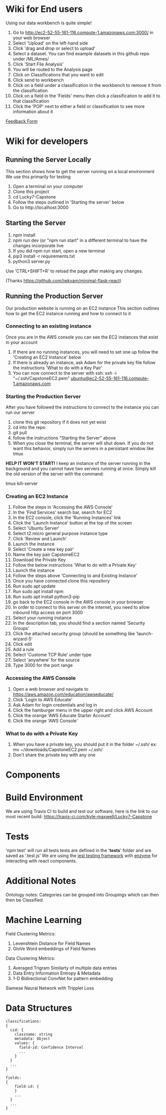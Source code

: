 # Wiki for End users

Using our data workbench is quite simple!

1. Go to http://ec2-52-55-161-116.compute-1.amazonaws.com:3000/ in your web browser
2. Select 'Upload' on the left-hand side
3. Click 'drag and drop or select to upload'
4. Select a dataset.  You can find example datasets in this github repo under /ML/Ames/
5. Click 'Start File Analysis'
6. You will be routed to the Analysis page
7. Click on Classifications that you want to edit
8. Click send to workbench
9. Click on a field under a classification in the workbench to remove it from the classification
10. Click on a field in the 'Fields' menu then click a classification to add it to that classification
11. Click the 'POP' next to either a field or classification to see more information about it

[Feedback Form](https://docs.google.com/forms/d/e/1FAIpQLScmxEMG7J4y-km6vZKv0yY13olqkSYTY7VY-2L8MOqAJuZCdA/viewform?usp=sf_link)

# Wiki for developers

## Running the Server Locally

This section shows how to get the server running on a local environment
We use this primarily for testing

1. Open a terminal on your computer
2. Clone this project
3. cd Lucky7-Capstone
4. Follow the steps outlined in 'Starting the server' below
5. Go to http://localhost:3000

## Starting the Server

1. npm install
2. npm run dev (or "npm run start" in a different terminal to have the changes incorporate live
3. If you did npm run start, open a new terminal
4. pip3 install -r requirements.txt
5. python3 server.py

Use 'CTRL+SHIFT+R' to reload the page after making any changes.

(Thanks https://github.com/jwkvam/minimal-flask-react)

## Running the Production Server

Our production website is running on an EC2 instance
This section outlines how to get the EC2 instance running and how to connect to it


### Connecting to an existing instance

Once you are in the AWS console you can see the EC2 instances that exist in your account

1. If there are no running instances, you will need to set one up
	follow the 'Creating an EC2 Instance' below
2. If there is already an instance, ask Adam for the private key file
	follow the instructions 'What to do with a Key Pair'
3. You can now connect to the server with ssh:
	ssh -i "~/.ssh/CapstoneEC2.pem" ubuntu@ec2-52-55-161-116.compute-1.amazonaws.com

### Starting the Production Server

After you have followed the instructions to connect to the instance you can run our server

1. clone this git repository if it does not yet exist
2. cd into the repo
3. git pull
4. follow the instructions "Starting the Server" above
5. When you close the terminal, the server will shut down.
	If you do not want this behavior, simply run the servers in a persistant window like tmux

**HELP IT WON'T START!**
I keep an instance of the server running in the background and you cannot have two servers running at once.  Simply kill the old version of the server with the command:

tmux kill-server


### Creating an EC2 Instance

1. Follow the steps in 'Accessing the AWS Console'
2. In the 'Find Services' search bar, search for EC2
3. In the EC2 console, click the 'Running Instances' link
4. Click the 'Launch Instance' button at the top of the screen
5. Select 'Ubuntu Server'
6. Select t2.micro general purpose instance type
7. Click 'Review and Launch'
8. Launch the instance
9. Select 'Create a new key pair'
10. Name the key pair CapstoneEC2
11. Download the Private Key
12. Follow the below instructions 'What to do with a Private Key'
13. Launch the instance
14. Follow the steps above 'Connecting to and Existing Instance'
15. Once you have connected clone this repository
16. Run sudo apt update
17. Run sudo apt install npm
18. Run sudo apt install python3-pip
19. go back to the EC2 console in the AWS console in your browser
20. In order to connect to this server on the internet, you need to allow inbound http access on port 3000
21. Select your running instance
22. In the description tab, you should find a section named 'Security Groups'
23. Click the attached security group (should be something like 'launch-wizard-5'
24. Click edit
25. Add a rule
26. Select 'Custome TCP Rule' under type
27. Select 'anywhere' for the source
28. Type 3000 for the port range

### Accessing the AWS Console

1. Open a web browser and navigate to https://aws.amazon.com/education/awseducate/
2. Click 'Login to AWS Educate'
3. Ask Adam for login credentials and log in
4. Click the hamburger menu in the upper right and click AWS Account
5. Click the orange 'AWS Educate Starter Account'
6. Click the orange 'AWS Console'

### What to do with a Private Key

1. When you have a private key, you should put it in the folder ~/.ssh/
	ex: mv ~/downloads/CapstoneEC2.pem ~/.ssh/
2. Don't share the private key with any one

# Components


# Build Environment

We are using Travis CI to build and test our software, here is the link to our most recent build: 
https://travis-ci.com/kyle-maxwell/Lucky7-Capstone

# Tests
'npm test' will run all tests
tests are defined in the '__tests__' folder and are saved as '<NAME>.test.js'
We are using the [jest testing framework](https://jestjs.io/en/) with [enzyme](https://airbnb.io/enzyme/) for interacting with react components.

# Additional Notes

Ontology notes:
Categories can be grouped into Groupings which can then then be Classified.


# Machine Learning 

Field Clustering Metrics:
1. Levenshtein Distance for Field Names
2. GloVe Word embeddings of Field Names

Data Clustering Metrics:
1. Averaged Trigram Similarty of multiple data entries
2. Data Entry Information Entropy & Metadata
3. 1-D Bidirectional ConvNet for pattern embedding

Siamese Neural Network with Tripplet Loss


# Data Structures

```
classifications:
{
  cid: { 
    classname: string   
    metadata: Object   
    values: {   
      field-id: Confidence Interval     
      ...              
    }   
  } 
  ...     
}

fields:
{ 
    field-id: {   
    }   
    ...    
  } 
  ... 
}
```
